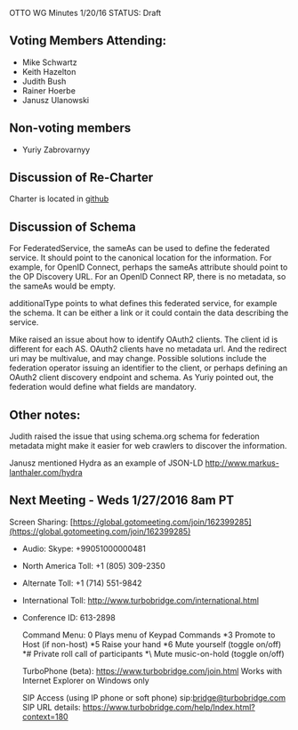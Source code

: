 OTTO WG Minutes 1/20/16
STATUS: Draft

## Voting Members Attending:
 - Mike Schwartz
 - Keith Hazelton
 - Judith Bush
 - Rainer Hoerbe
 - Janusz Ulanowski

## Non-voting members
 - Yuriy Zabrovarnyy

## Discussion of Re-Charter

Charter is located in 
[github](https://github.com/KantaraInitiative/wg-otto/blob/master/kantara/charter.md)

## Discussion of Schema

[diagram]:(https://raw.githubusercontent.com/KantaraInitiative/wg-otto/master/files/OTTOschemaNoodling_002.png)

For FederatedService, the sameAs can be used to define the federated service. It should point to the canonical
location for the information. For example, for OpenID Connect, perhaps the sameAs attribute should point
to the OP Discovery URL. For an OpenID Connect RP, there is no metadata, so the sameAs would be empty.

additionalType points to what defines this federated service, for example the schema. It can be either a link or it 
could contain the data describing the service.

Mike raised an issue about how to identify OAuth2 clients. The client id is different for each AS. OAuth2
clients have no metadata url. And the redirect uri may be multivalue, and may change. Possible solutions
include the federation operator issuing an identifier to the client, or perhaps defining an OAuth2 client
discovery endpoint and schema. As Yuriy pointed out, the federation would define what fields are mandatory.

## Other notes:

Judith raised the issue that using schema.org schema for federation metadata might make it easier
for web crawlers to discover the information.

Janusz mentioned Hydra as an example of JSON-LD
  http://www.markus-lanthaler.com/hydra

## Next Meeting - Weds 1/27/2016 8am PT

Screen Sharing: [https://global.gotomeeting.com/join/162399285](https://global.gotomeeting.com/join/162399285)

 - Audio: Skype: +99051000000481
 - North America Toll: +1 (805) 309-2350
 - Alternate Toll: +1 (714) 551-9842
 - International Toll: http://www.turbobridge.com/international.html

 - Conference ID: 613-2898

    Command Menu: 0 Plays menu of Keypad Commands *3 Promote to Host (if non-host) *5 Raise your hand 
    *6 Mute yourself (toggle on/off) *# Private roll call of participants *\ Mute music-on-hold (toggle on/off)

    TurboPhone (beta): https://www.turbobridge.com/join.html Works with Internet Explorer on Windows only

    SIP Access (using IP phone or soft phone) sip:bridge@turbobridge.com
    SIP URL details: https://www.turbobridge.com/help/Index.html?context=180

